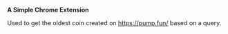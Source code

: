 **A Simple Chrome Extension**

Used to get the oldest coin created on https://pump.fun/ based on a query.
